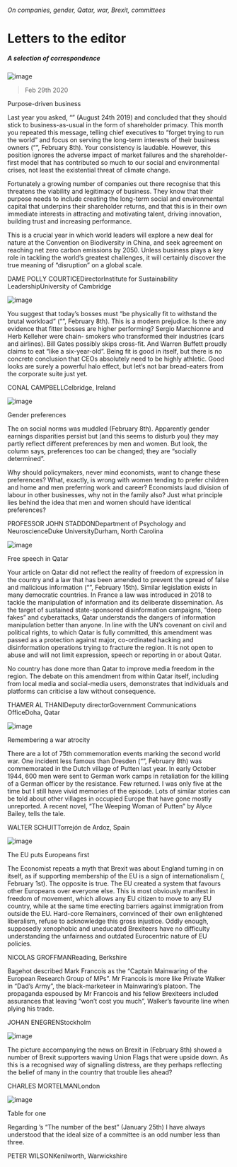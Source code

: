 ###### On companies, gender, Qatar, war, Brexit, committees
# Letters to the editor 
##### A selection of correspondence 
![image](images/20200208_LDD001_1.jpg) 
> Feb 29th 2020 
Purpose-driven business
Last year you asked, “” (August 24th 2019) and concluded that they should stick to business-as-usual in the form of shareholder primacy. This month you repeated this message, telling chief executives to “forget trying to run the world” and focus on serving the long-term interests of their business owners (“”, February 8th). Your consistency is laudable. However, this position ignores the adverse impact of market failures and the shareholder-first model that has contributed so much to our social and environmental crises, not least the existential threat of climate change.

Fortunately a growing number of companies out there recognise that this threatens the viability and legitimacy of business. They know that their purpose needs to include creating the long-term social and environmental capital that underpins their shareholder returns, and that this is in their own immediate interests in attracting and motivating talent, driving innovation, building trust and increasing performance.
This is a crucial year in which world leaders will explore a new deal for nature at the Convention on Biodiversity in China, and seek agreement on reaching net zero carbon emissions by 2050. Unless business plays a key role in tackling the world’s greatest challenges, it will certainly discover the true meaning of “disruption” on a global scale.
DAME POLLY COURTICEDirectorInstitute for Sustainability LeadershipUniversity of Cambridge 
![image](images/20200208_BBD001.jpg) 

You suggest that today’s bosses must “be physically fit to withstand the brutal workload” (“”, February 8th). This is a modern prejudice. Is there any evidence that fitter bosses are higher performing? Sergio Marchionne and Herb Kelleher were chain- smokers who transformed their industries (cars and airlines). Bill Gates possibly skips cross-fit. And Warren Buffett proudly claims to eat “like a six-year-old”. Being fit is good in itself, but there is no concrete conclusion that CEOs absolutely need to be highly athletic. Good looks are surely a powerful halo effect, but let’s not bar bread-eaters from the corporate suite just yet.
CONAL CAMPBELLCelbridge, Ireland
![image](images/20200208_FND000.jpg) 

Gender preferences
The  on social norms was muddled (February 8th). Apparently gender earnings disparities persist but (and this seems to disturb you) they may partly reflect different preferences by men and women. But look, the column says, preferences too can be changed; they are “socially determined”.
Why should policymakers, never mind economists, want to change these preferences? What, exactly, is wrong with women tending to prefer children and home and men preferring work and career? Economists laud division of labour in other businesses, why not in the family also? Just what principle lies behind the idea that men and women should have identical preferences?
PROFESSOR JOHN STADDONDepartment of Psychology and NeuroscienceDuke UniversityDurham, North Carolina
![image](images/20200215_MAP502_0.jpg) 

Free speech in Qatar
Your article on Qatar did not reflect the reality of freedom of expression in the country and a law that has been amended to prevent the spread of false and malicious information (“”, February 15th). Similar legislation exists in many democratic countries. In France a law was introduced in 2018 to tackle the manipulation of information and its deliberate dissemination. As the target of sustained state-sponsored disinformation campaigns, “deep fakes” and cyberattacks, Qatar understands the dangers of information manipulation better than anyone. In line with the UN’s covenant on civil and political rights, to which Qatar is fully committed, this amendment was passed as a protection against major, co-ordinated hacking and disinformation operations trying to fracture the region. It is not open to abuse and will not limit expression, speech or reporting in or about Qatar.
No country has done more than Qatar to improve media freedom in the region. The debate on this amendment from within Qatar itself, including from local media and social-media users, demonstrates that individuals and platforms can criticise a law without consequence.
THAMER AL THANIDeputy directorGovernment Communications OfficeDoha, Qatar
![image](images/20200208_BKP005.jpg) 

Remembering a war atrocity
There are a lot of 75th commemoration events marking the second world war. One incident less famous than Dresden (“”, February 8th) was commemorated in the Dutch village of Putten last year. In early October 1944, 600 men were sent to German work camps in retaliation for the killing of a German officer by the resistance. Few returned. I was only five at the time but I still have vivid memories of the episode. Lots of similar stories can be told about other villages in occupied Europe that have gone mostly unreported. A recent novel, “The Weeping Woman of Putten” by Alyce Bailey, tells the tale.
WALTER SCHUITTorrejón de Ardoz, Spain
![image](images/20200201_BRD000.jpg) 

The EU puts Europeans first
The Economist repeats a myth that Brexit was about England turning in on itself, as if supporting membership of the EU is a sign of internationalism (, February 1st). The opposite is true. The EU created a system that favours other Europeans over everyone else. This is most obviously manifest in freedom of movement, which allows any EU citizen to move to any EU country, while at the same time erecting barriers against immigration from outside the EU. Hard-core Remainers, convinced of their own enlightened liberalism, refuse to acknowledge this gross injustice. Oddly enough, supposedly xenophobic and uneducated Brexiteers have no difficulty understanding the unfairness and outdated Eurocentric nature of EU policies.
NICOLAS GROFFMANReading, Berkshire
Bagehot described Mark Francois as the “Captain Mainwaring of the European Research Group of MPs”. Mr Francois is more like Private Walker in “Dad’s Army”, the black-marketeer in Mainwaring’s platoon. The propaganda espoused by Mr Francois and his fellow Brexiteers included assurances that leaving “won’t cost you much”, Walker’s favourite line when plying his trade.
JOHAN ENEGRENStockholm
![image](images/20200208_WWP002_0.jpg) 

The picture accompanying the news on Brexit in  (February 8th) showed a number of Brexit supporters waving Union Flags that were upside down. As this is a recognised way of signalling distress, are they perhaps reflecting the belief of many in the country that trouble lies ahead?
CHARLES MORTELMANLondon
![image](images/20200125_WBD001.jpg) 

Table for one
Regarding ’s “The number of the best” (January 25th) I have always understood that the ideal size of a committee is an odd number less than three.
PETER WILSONKenilworth, Warwickshire
